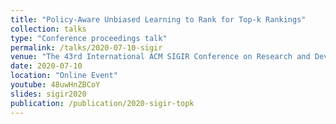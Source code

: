```yaml
---
title: "Policy-Aware Unbiased Learning to Rank for Top-k Rankings"
collection: talks
type: "Conference proceedings talk"
permalink: /talks/2020-07-10-sigir
venue: "The 43rd International ACM SIGIR Conference on Research and Development in Information Retrieval (SIGIR ’20)"
date: 2020-07-10
location: "Online Event"
youtube: 48uwHnZBCoY
slides: sigir2020
publication: /publication/2020-sigir-topk
---
```


